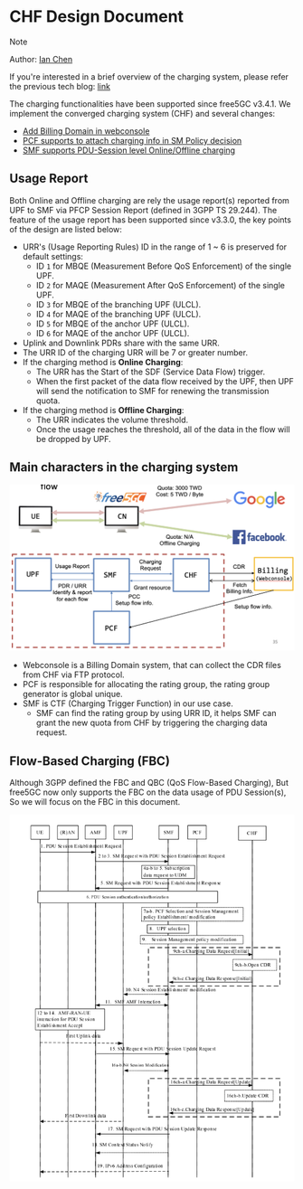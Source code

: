 # CHF Design Document

>[!NOTE]
> Author: [Ian Chen](https://www.linkedin.com/in/ian-chen-88b70b1aa/)

If you're interested in a brief overview of the charging system, please refer the previous tech blog: [link](https://free5gc.org/blog/20230913/20230913/)

The charging functionalities have been supported since free5GC v3.4.1.
We implement the converged charging system (CHF) and several changes:
- [Add Billing Domain in webconsole](https://github.com/free5gc/webconsole/pull/58)
- [PCF supports to attach charging info in SM Policy decision](https://github.com/free5gc/pcf/pull/12)
- [SMF supports PDU-Session level Online/Offline charging](https://github.com/free5gc/smf/pull/94)

## Usage Report

Both Online and Offline charging are rely the usage report(s) reported from UPF to SMF via PFCP Session Report (defined in 3GPP TS 29.244).
The feature of the usage report has been supported since v3.3.0, the key points of the design are listed below:
- URR's (Usage Reporting Rules) ID in the range of 1 ~ 6 is preserved for default settings:
    - ID `1` for MBQE (Measurement Before QoS Enforcement) of the single UPF.
    - ID `2` for MAQE (Measurement After QoS Enforcement) of the single UPF.
    - ID `3` for MBQE of the branching UPF (ULCL).
    - ID `4` for MAQE of the branching UPF (ULCL).
    - ID `5` for MBQE of the anchor UPF (ULCL).
    - ID `6` for MAQE of the anchor UPF (ULCL).
- Uplink and Downlink PDRs share with the same URR.
- The URR ID of the charging URR will be 7 or greater number.
- If the charging method is **Online Charging**:
    - The URR has the Start of the SDF (Service Data Flow) trigger.
    - When the first packet of the data flow received by the UPF, then UPF will send the notification to SMF for renewing the transmission quota.
- If the charging method is **Offline Charging**:
    - The URR indicates the volume threshold.
    - Once the usage reaches the threshold, all of the data in the flow will be dropped by UPF.
## Main characters in the charging system

![Alt text](image.png)

- Webconsole is a Billing Domain system, that can collect the CDR files from CHF via FTP protocol.
- PCF is responsible for allocating the rating group, the rating group generator is global unique.
- SMF is CTF (Charging Trigger Function) in our use case.
    - SMF can find the rating group by using URR ID, it helps SMF can grant the new quota from CHF by triggering the charging data request.

## Flow-Based Charging (FBC)

Although 3GPP defined the FBC and QBC (QoS Flow-Based Charging),
But free5GC now only supports the FBC on the data usage of PDU Session(s), So we will focus on the FBC in this document.

![Alt text](image-1.png)